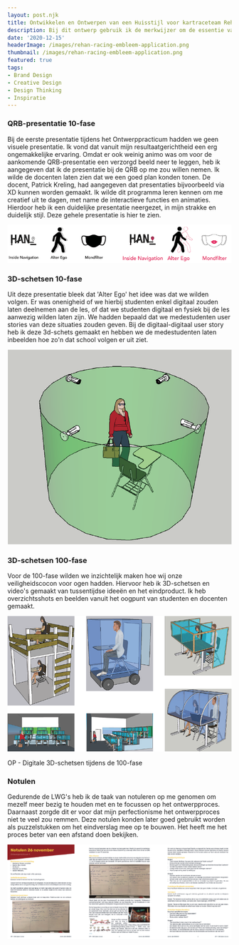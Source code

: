 ```yaml
---
layout: post.njk
title: Ontwikkelen en Ontwerpen van een Huisstijl voor kartraceteam Rehan Racing
description: Bij dit ontwerp gebruik ik de merkwijzer om de essentie van het kartteam vast te stellen, kleurtheorie toepaste om een unieke identiteit te creëren, en zowel logo’s als emblemen ontwikkelde die zowel functioneel als esthetisch werken in uitingen en natuurlijk op de baan.
date: '2020-12-15'
headerImage: /images/rehan-racing-embleem-application.png
thumbnail: /images/rehan-racing-embleem-application.png
featured: true
tags:
- Brand Design
- Creative Design
- Design Thinking
- Inspiratie
---
```


### QRB-presentatie 10-fase

Bij de eerste presentatie tijdens het Ontwerppracticum hadden we geen visuele presentatie. Ik vond dat vanuit mijn resultaatgerichtheid een erg ongemakkelijke ervaring. Omdat er ook weinig animo was om voor de aankomende QRB-presentatie een verzorgd beeld neer te leggen,  heb ik aangegeven dat ik de presentatie bij de QRB op me zou willen nemen. Ik wilde de docenten laten zien dat we een goed plan konden tonen. De docent, Patrick Kreling, had aangegeven dat presentaties bijvoorbeeld via XD kunnen worden gemaakt. Ik wilde dit programma leren kennen om me creatief uit te dagen, met name de interactieve functies en animaties. Hierdoor heb ik een duidelijke presentatie neergezet, in mijn strakke en duidelijk stijl. Deze gehele presentatie is hier te zien.

![OP - Presentatie animatie](/images/m1-op-qrb.png)

### 3D-schetsen 10-fase

Uit deze presentatie bleek dat 'Alter Ego' het idee was dat we wilden volgen. Er was onenigheid of we hierbij studenten enkel digitaal zouden laten deelnemen aan de les, of dat we studenten digitaal en fysiek bij de les aanwezig wilden laten zijn. We hadden bepaald dat we medestudenten user stories van deze situaties zouden geven. Bij de digitaal-digitaal user story heb ik deze 3d-schets gemaakt en hebben we de medestudenten laten inbeelden hoe zo'n dat school volgen er uit ziet.

![OP - Digi-digi-prototype](/images/m1-op-digi-proto.png)

### 3D-schetsen 100-fase

Voor de 100-fase wilden we inzichtelijk maken hoe wij onze veiligheidscocon voor ogen hadden. Hiervoor heb ik 3D-schetsen en video's gemaakt van tussentijdse ideeën en het eindproduct. Ik heb overzichtsshots en beelden vanuit het oogpunt van studenten en docenten gemaakt.

![OP - Digitale 3D-schetsen tijdens de 100-fase](/images/m1-op-100-schetsen.png)

OP - Digitale 3D-schetsen tijdens de 100-fase

### Notulen

Gedurende de LWG's heb ik de taak van notuleren op me genomen om mezelf meer bezig te houden met en te focussen op het ontwerpproces. Daarnaast zorgde dit er voor dat mijn perfectionisme het ontwerpproces niet te veel zou remmen. Deze notulen konden later goed gebruikt worden als puzzelstukken om het eindverslag mee op te bouwen. Het heeft me het proces beter van een afstand doen bekijken.

![OP - Notulen](/images/m1-op-notulen.png)

